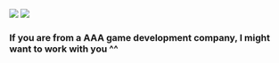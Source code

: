 <p>
  <img src="https://github-readme-stats.vercel.app/api/top-langs/?username=Pozitrone&include_all_commits=true&count_private=true&theme=dark">
  <img src="https://github-readme-stats.vercel.app/api?username=Pozitrone&show_icons=true&theme=dark">
</p>

### If you are from a AAA game development company, I might want to work with you ^^

<!--
**Pozitrone/Pozitrone** is a ✨ _special_ ✨ repository because its `README.md` (this file) appears on your GitHub profile.

Here are some ideas to get you started:

- 🔭 I’m currently working on ...
- 🌱 I’m currently learning ...
- 👯 I’m looking to collaborate on ...
- 🤔 I’m looking for help with ...
- 💬 Ask me about ...
- 📫 How to reach me: ...
- 😄 Pronouns: ...
- ⚡ Fun fact: ...
-->
